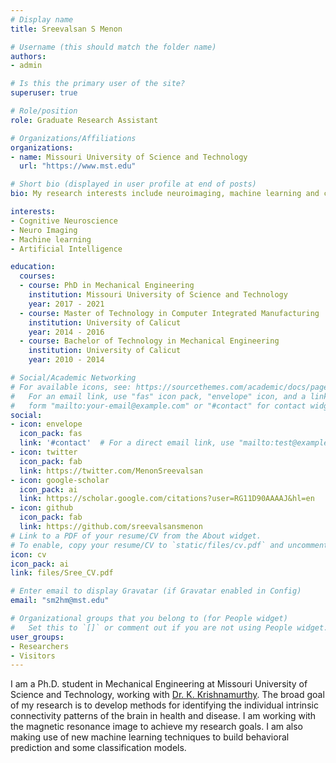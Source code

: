 ```yaml
---
# Display name
title: Sreevalsan S Menon

# Username (this should match the folder name)
authors:
- admin

# Is this the primary user of the site?
superuser: true

# Role/position
role: Graduate Research Assistant

# Organizations/Affiliations
organizations:
- name: Missouri University of Science and Technology
  url: "https://www.mst.edu"

# Short bio (displayed in user profile at end of posts)
bio: My research interests include neuroimaging, machine learning and cognitive neuroscience.

interests:
- Cognitive Neuroscience
- Neuro Imaging
- Machine learning
- Artificial Intelligence

education:
  courses:
  - course: PhD in Mechanical Engineering
    institution: Missouri University of Science and Technology
    year: 2017 - 2021
  - course: Master of Technology in Computer Integrated Manufacturing
    institution: University of Calicut
    year: 2014 - 2016
  - course: Bachelor of Technology in Mechanical Engineering
    institution: University of Calicut
    year: 2010 - 2014

# Social/Academic Networking
# For available icons, see: https://sourcethemes.com/academic/docs/page-builder/#icons
#   For an email link, use "fas" icon pack, "envelope" icon, and a link in the
#   form "mailto:your-email@example.com" or "#contact" for contact widget.
social:
- icon: envelope
  icon_pack: fas
  link: '#contact'  # For a direct email link, use "mailto:test@example.org".
- icon: twitter
  icon_pack: fab
  link: https://twitter.com/MenonSreevalsan
- icon: google-scholar
  icon_pack: ai
  link: https://scholar.google.com/citations?user=RG11D90AAAAJ&hl=en
- icon: github
  icon_pack: fab
  link: https://github.com/sreevalsansmenon
# Link to a PDF of your resume/CV from the About widget.
# To enable, copy your resume/CV to `static/files/cv.pdf` and uncomment the lines below.
icon: cv
icon_pack: ai
link: files/Sree_CV.pdf

# Enter email to display Gravatar (if Gravatar enabled in Config)
email: "sm2hm@mst.edu"

# Organizational groups that you belong to (for People widget)
#   Set this to `[]` or comment out if you are not using People widget.
user_groups:
- Researchers
- Visitors
---
```

I am a Ph.D. student in Mechanical Engineering at Missouri University of Science and Technology, working with [Dr. K. Krishnamurthy](https://mae.mst.edu/facultyandstaff/facultykrishnamurthy/). The broad goal of my research is to develop methods for identifying the individual intrinsic connectivity patterns of the brain in health and disease. I am working with the magnetic resonance image to achieve my research goals. I am also making use of new machine learning techniques to build behavioral prediction and some classification models.
